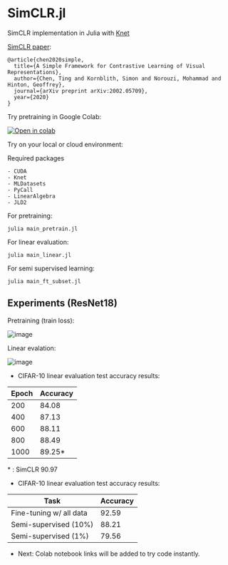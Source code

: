 # SimCLR.jl
SimCLR implementation in Julia with [Knet](https://denizyuret.github.io/Knet.jl/latest/)

[SimCLR paper](https://arxiv.org/abs/2002.05709):
```
@article{chen2020simple,
  title={A Simple Framework for Contrastive Learning of Visual Representations},
  author={Chen, Ting and Kornblith, Simon and Norouzi, Mohammad and Hinton, Geoffrey},
  journal={arXiv preprint arXiv:2002.05709},
  year={2020}
}
``` 
Try pretraining in Google Colab:

[![Open in colab](https://colab.research.google.com/assets/colab-badge.svg)](https://colab.research.google.com/github/serdarozsoy/SimCLR.jl/blob/main/SimCLRjl_pretraining_Colab.ipynb)


Try on your local or cloud environment:

Required packages
```
- CUDA
- Knet
- MLDatasets
- PyCall
- LinearAlgebra
- JLD2
```

For pretraining: 
```
julia main_pretrain.jl
```

For linear evaluation: 
```
julia main_linear.jl
```

For semi supervised learning: 
```
julia main_ft_subset.jl
```
 



## Experiments (ResNet18)

Pretraining (train loss):

![image](https://user-images.githubusercontent.com/23416876/150586364-0a331233-c238-44b0-a2be-0c3bcb7d11af.png)

Linear evalation:

![image](https://user-images.githubusercontent.com/23416876/150587685-db98a04a-bf29-45c3-aa1d-6512de214aee.png)



- CIFAR-10 linear evaluation test accuracy results:

| Epoch      | Accuracy |
| ----------- | ----------- |
| 200     | 84.08       |
| 400   | 87.13       |
| 600       | 88.11       |
|800   | 88.49      |
|1000  | 89.25*| 

\* : SimCLR 90.97

- CIFAR-10 linear evaluation test accuracy results:


| Task   | Accuracy |
| ----------- | ----------- |
| Fine-tuning w/ all data    | 92.59       |
| Semi-supervised (10\%)  | 88.21      |
| Semi-supervised (1\%)      | 79.56     |

- Next: 
Colab notebook links will be added to try code instantly. 




